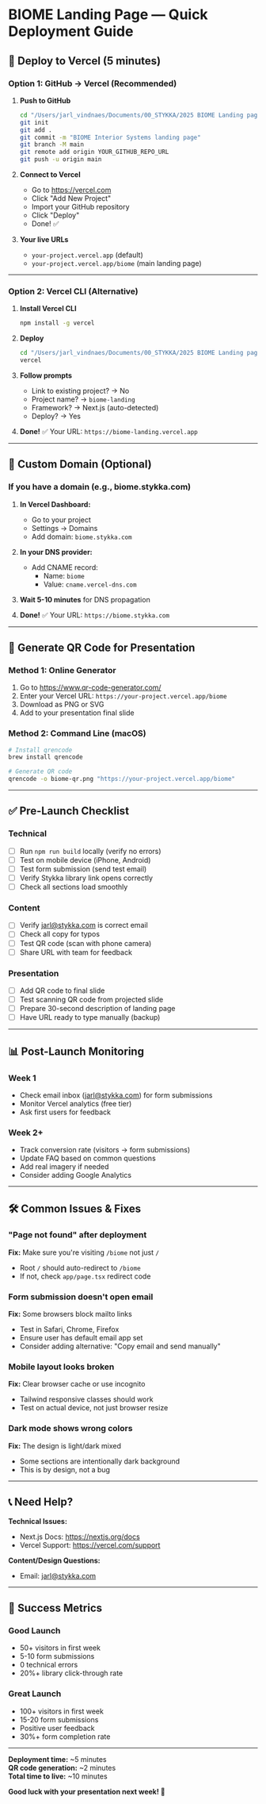 # BIOME Landing Page — Quick Deployment Guide

## 🚀 Deploy to Vercel (5 minutes)

### Option 1: GitHub → Vercel (Recommended)

1. **Push to GitHub**
   ```bash
   cd "/Users/jarl_vindnaes/Documents/00_STYKKA/2025 BIOME Landing page/circular-alliance"
   git init
   git add .
   git commit -m "BIOME Interior Systems landing page"
   git branch -M main
   git remote add origin YOUR_GITHUB_REPO_URL
   git push -u origin main
   ```

2. **Connect to Vercel**
   - Go to https://vercel.com
   - Click "Add New Project"
   - Import your GitHub repository
   - Click "Deploy"
   - Done! ✅

3. **Your live URLs**
   - `your-project.vercel.app` (default)
   - `your-project.vercel.app/biome` (main landing page)

---

### Option 2: Vercel CLI (Alternative)

1. **Install Vercel CLI**
   ```bash
   npm install -g vercel
   ```

2. **Deploy**
   ```bash
   cd "/Users/jarl_vindnaes/Documents/00_STYKKA/2025 BIOME Landing page/circular-alliance"
   vercel
   ```

3. **Follow prompts**
   - Link to existing project? → No
   - Project name? → `biome-landing`
   - Framework? → Next.js (auto-detected)
   - Deploy? → Yes

4. **Done!** ✅
   Your URL: `https://biome-landing.vercel.app`

---

## 🔗 Custom Domain (Optional)

### If you have a domain (e.g., biome.stykka.com)

1. **In Vercel Dashboard:**
   - Go to your project
   - Settings → Domains
   - Add domain: `biome.stykka.com`

2. **In your DNS provider:**
   - Add CNAME record:
     - Name: `biome`
     - Value: `cname.vercel-dns.com`

3. **Wait 5-10 minutes** for DNS propagation

4. **Done!** ✅
   Your URL: `https://biome.stykka.com`

---

## 📱 Generate QR Code for Presentation

### Method 1: Online Generator
1. Go to https://www.qr-code-generator.com/
2. Enter your Vercel URL: `https://your-project.vercel.app/biome`
3. Download as PNG or SVG
4. Add to your presentation final slide

### Method 2: Command Line (macOS)
```bash
# Install qrencode
brew install qrencode

# Generate QR code
qrencode -o biome-qr.png "https://your-project.vercel.app/biome"
```

---

## ✅ Pre-Launch Checklist

### Technical
- [ ] Run `npm run build` locally (verify no errors)
- [ ] Test on mobile device (iPhone, Android)
- [ ] Test form submission (send test email)
- [ ] Verify Stykka library link opens correctly
- [ ] Check all sections load smoothly

### Content
- [ ] Verify jarl@stykka.com is correct email
- [ ] Check all copy for typos
- [ ] Test QR code (scan with phone camera)
- [ ] Share URL with team for feedback

### Presentation
- [ ] Add QR code to final slide
- [ ] Test scanning QR code from projected slide
- [ ] Prepare 30-second description of landing page
- [ ] Have URL ready to type manually (backup)

---

## 📊 Post-Launch Monitoring

### Week 1
- Check email inbox (jarl@stykka.com) for form submissions
- Monitor Vercel analytics (free tier)
- Ask first users for feedback

### Week 2+
- Track conversion rate (visitors → form submissions)
- Update FAQ based on common questions
- Add real imagery if needed
- Consider adding Google Analytics

---

## 🛠️ Common Issues & Fixes

### "Page not found" after deployment
**Fix:** Make sure you're visiting `/biome` not just `/`
- Root `/` should auto-redirect to `/biome`
- If not, check `app/page.tsx` redirect code

### Form submission doesn't open email
**Fix:** Some browsers block mailto links
- Test in Safari, Chrome, Firefox
- Ensure user has default email app set
- Consider adding alternative: "Copy email and send manually"

### Mobile layout looks broken
**Fix:** Clear browser cache or use incognito
- Tailwind responsive classes should work
- Test on actual device, not just browser resize

### Dark mode shows wrong colors
**Fix:** The design is light/dark mixed
- Some sections are intentionally dark background
- This is by design, not a bug

---

## 📞 Need Help?

**Technical Issues:**
- Next.js Docs: https://nextjs.org/docs
- Vercel Support: https://vercel.com/support

**Content/Design Questions:**
- Email: jarl@stykka.com

---

## 🎯 Success Metrics

### Good Launch
- 50+ visitors in first week
- 5-10 form submissions
- 0 technical errors
- 20%+ library click-through rate

### Great Launch
- 100+ visitors in first week
- 15-20 form submissions
- Positive user feedback
- 30%+ form completion rate

---

**Deployment time:** ~5 minutes  
**QR code generation:** ~2 minutes  
**Total time to live:** ~10 minutes

**Good luck with your presentation next week! 🚀**


